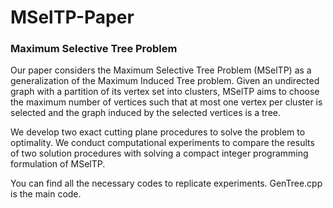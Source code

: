 # MSelTP-Paper
### Maximum Selective Tree Problem

Our paper considers the Maximum Selective Tree Problem (MSelTP) as a generalization of the Maximum Induced Tree problem. Given an undirected graph with a partition of its vertex set into clusters, MSelTP aims to choose the maximum number of vertices such that at most one vertex per cluster is selected and the graph induced by the selected vertices is a tree.

We develop two exact cutting plane procedures to solve the problem to optimality. We conduct computational experiments to compare the results of two solution procedures with solving a compact integer programming formulation of MSelTP.

You can find all the necessary codes to replicate experiments. GenTree.cpp is the main code.
